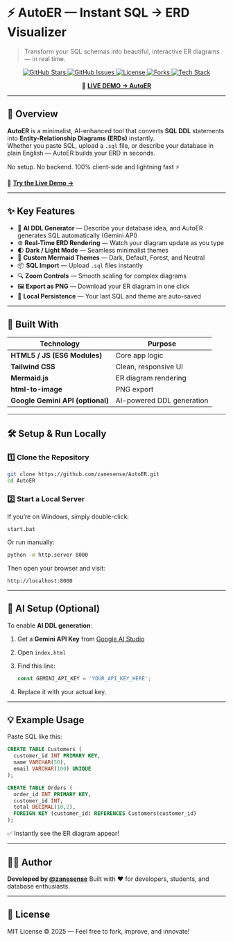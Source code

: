 # ⚡ AutoER — Instant SQL → ERD Visualizer  
> Transform your SQL schemas into beautiful, interactive ER diagrams — in real time.

<p align="center">
  <a href="https://github.com/zanesense/AutoER/stargazers">
    <img src="https://img.shields.io/github/stars/zanesense/AutoER?color=22d3ee&style=for-the-badge" alt="GitHub Stars">
  </a>
  <a href="https://github.com/zanesense/AutoER/issues">
    <img src="https://img.shields.io/github/issues/zanesense/AutoER?color=facc15&style=for-the-badge" alt="GitHub Issues">
  </a>
  <a href="https://github.com/zanesense/AutoER/blob/main/LICENSE">
    <img src="https://img.shields.io/github/license/zanesense/AutoER?color=4ade80&style=for-the-badge" alt="License">
  </a>
  <a href="https://github.com/zanesense/AutoER/fork">
    <img src="https://img.shields.io/github/forks/zanesense/AutoER?color=06b6d4&style=for-the-badge" alt="Forks">
  </a>
  <a href="#">
    <img src="https://img.shields.io/badge/Made%20with-HTML%20%7C%20Tailwind%20%7C%20JS-1e293b?style=for-the-badge&logo=javascript" alt="Tech Stack">
  </a>
</p>

<p align="center">
  🎯 <a href="https://zanesense.github.io/AutoER/" target="_blank"><b>LIVE DEMO → AutoER</b></a>  
</p>

---

## 🚀 Overview

**AutoER** is a minimalist, AI-enhanced tool that converts **SQL DDL** statements into **Entity-Relationship Diagrams (ERDs)** instantly.  
Whether you paste SQL, upload a `.sql` file, or describe your database in plain English — AutoER builds your ERD in seconds.

No setup. No backend. 100% client-side and lightning fast ⚡  

🎥 **[Try the Live Demo →](https://zanesense.github.io/AutoER/)**  

---

## ✨ Key Features

- 🧠 **AI DDL Generator** — Describe your database idea, and AutoER generates SQL automatically (Gemini API)
- ⚙️ **Real-Time ERD Rendering** — Watch your diagram update as you type  
- 🌓 **Dark / Light Mode** — Seamless minimalist themes  
- 🌲 **Custom Mermaid Themes** — Dark, Default, Forest, and Neutral  
- 📦 **SQL Import** — Upload `.sql` files instantly  
- 🔍 **Zoom Controls** — Smooth scaling for complex diagrams  
- 🖼️ **Export as PNG** — Download your ER diagram in one click  
- 💾 **Local Persistence** — Your last SQL and theme are auto-saved  

---

## 🧩 Built With

| Technology | Purpose |
|-------------|----------|
| **HTML5 / JS (ES6 Modules)** | Core app logic |
| **Tailwind CSS** | Clean, responsive UI |
| **Mermaid.js** | ER diagram rendering |
| **html-to-image** | PNG export |
| **Google Gemini API (optional)** | AI-powered DDL generation |

---

## 🛠️ Setup & Run Locally

### 1️⃣ Clone the Repository
```bash
git clone https://github.com/zanesense/AutoER.git
cd AutoER
````

### 2️⃣ Start a Local Server

If you’re on Windows, simply double-click:

```
start.bat
```

Or run manually:

```bash
python -m http.server 8000
```

Then open your browser and visit:

```
http://localhost:8000
```

---

## 🔑 AI Setup (Optional)

To enable **AI DDL generation**:

1. Get a **Gemini API Key** from [Google AI Studio](https://makersuite.google.com/app/apikey)
2. Open `index.html`
3. Find this line:

   ```js
   const GEMINI_API_KEY = 'YOUR_API_KEY_HERE';
   ```
4. Replace it with your actual key.

---

## 💡 Example Usage

Paste SQL like this:

```sql
CREATE TABLE Customers (
  customer_id INT PRIMARY KEY,
  name VARCHAR(50),
  email VARCHAR(100) UNIQUE
);

CREATE TABLE Orders (
  order_id INT PRIMARY KEY,
  customer_id INT,
  total DECIMAL(10,2),
  FOREIGN KEY (customer_id) REFERENCES Customers(customer_id)
);
```

✅ Instantly see the ER diagram appear!

---

## 🧑‍💻 Author

**Developed by [@zanesense](https://github.com/zanesense)**
Built with ❤️ for developers, students, and database enthusiasts.

---

## 📜 License

MIT License © 2025 — Feel free to fork, improve, and innovate!
